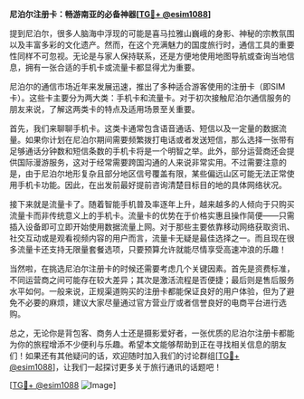 **尼泊尔注册卡：畅游南亚的必备神器[[TG💪+ @esim1088](https://t.me/s/esim1088)]**

提到尼泊尔，很多人脑海中浮现的可能是喜马拉雅山巍峨的身影、神秘的宗教氛围以及丰富多彩的文化遗产。然而，在这个充满魅力的国度旅行时，通信工具的重要性同样不可忽视。无论是与家人保持联系，还是方便地使用地图导航或查询当地信息，拥有一张合适的手机卡或流量卡都显得尤为重要。

尼泊尔的通信市场近年来发展迅速，推出了多种适合游客使用的注册卡（即SIM卡）。这些卡主要分为两大类：手机卡和流量卡。对于初次接触尼泊尔通信服务的朋友来说，了解这两类卡的特点及适用场景至关重要。

首先，我们来聊聊手机卡。这类卡通常包含语音通话、短信以及一定量的数据流量。如果你计划在尼泊尔期间需要频繁拨打电话或者发送短信，那么选择一张带有足够通话分钟数和短信条数的手机卡将是一个明智之举。此外，部分运营商还会提供国际漫游服务，这对于经常需要跨国沟通的人来说非常实用。不过需要注意的是，由于尼泊尔地形复杂且部分地区信号覆盖有限，某些偏远山区可能无法正常使用手机卡功能。因此，在出发前最好提前咨询清楚目标目的地的具体网络状况。

接下来就是流量卡了。随着智能手机普及率逐年上升，越来越多的人倾向于只购买流量卡而非传统意义上的手机卡。流量卡的优势在于价格实惠且操作简便——只需插入设备即可立即开始使用数据流量上网。对于那些主要依靠移动网络获取资讯、社交互动或是观看视频内容的用户而言，流量卡无疑是最佳选择之一。而且现在很多流量卡还支持无限量套餐选项，只要预算允许就能尽情享受高速冲浪的乐趣！

当然啦，在挑选尼泊尔注册卡的时候还需要考虑几个关键因素。首先是资费标准，不同运营商之间可能存在较大差异；其次是激活流程是否便捷；最后则是售后服务水平如何。一般来说，正规渠道购买的注册卡都能保证良好的用户体验，但为了避免不必要的麻烦，建议大家尽量通过官方营业厅或者信誉良好的电商平台进行选购。

总之，无论你是背包客、商务人士还是摄影爱好者，一张优质的尼泊尔注册卡都能为你的旅程增添不少便利与乐趣。希望本文能够帮助到正在寻找相关信息的朋友们！如果还有其他疑问的话，欢迎随时加入我们的讨论群组[[TG💪+ @esim1088](https://t.me/s/esim1088)]，让我们一起探讨更多关于旅行通讯的话题吧！

[[TG💪+ @esim1088](https://t.me/s/esim1088) ![Image](https://i.postimg.cc/4NQfJmqS/Snipaste-2025-05-13-00-14-12.png)]